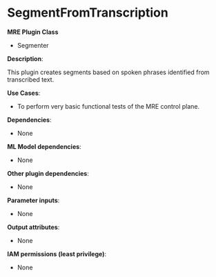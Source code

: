 # SegmentFromTranscription #

**MRE Plugin Class**
- Segmenter

**Description**:

This plugin creates segments based on spoken phrases identified from transcribed text.


**Use Cases**:
- To perform very basic functional tests of the MRE control plane.

**Dependencies**:
- None

**ML Model dependencies**:
- None

**Other plugin dependencies**:
- None

**Parameter inputs**:
- None

**Output attributes**:
- None

**IAM permissions (least privilege)**:
- None
